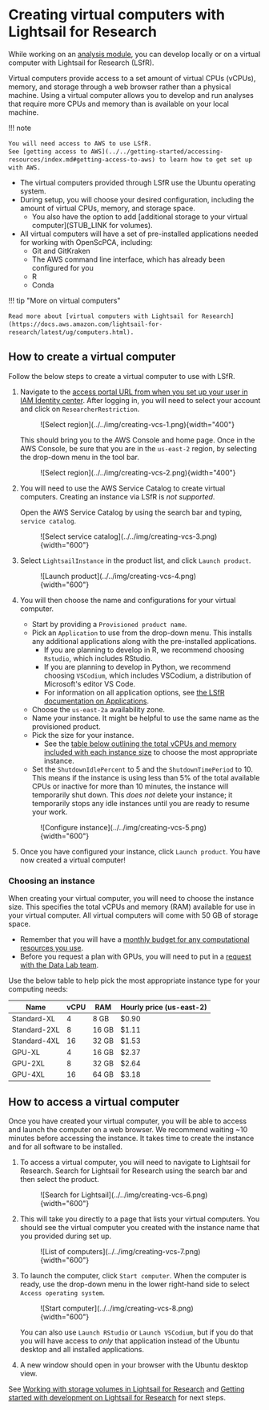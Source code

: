 # Creating virtual computers with Lightsail for Research

While working on an [analysis module](../../contributing-to-analyses/analysis-modules/index.md), you can develop locally or on a virtual computer with Lightsail for Research (LSfR).

Virtual computers provide access to a set amount of virtual CPUs (vCPUs), memory, and storage through a web browser rather than a physical machine.
Using a virtual computer allows you to develop and run analyses that require more CPUs and memory than is available on your local machine.

!!! note

    You will need access to AWS to use LSfR.
    See [getting access to AWS](../../getting-started/accessing-resources/index.md#getting-access-to-aws) to learn how to get set up with AWS.

- The virtual computers provided through LSfR use the Ubuntu operating system.
- During setup, you will choose your desired configuration, including the amount of virtual CPUs, memory, and storage space.
    - You also have the option to add [additional storage to your virtual computer](STUB_LINK for volumes).
- All virtual computers will have a set of pre-installed applications needed for working with OpenScPCA, including:
    - Git and GitKraken
    - The AWS command line interface, which has already been configured for you
    - R
    - Conda


!!! tip "More on virtual computers"

    Read more about [virtual computers with Lightsail for Research](https://docs.aws.amazon.com/lightsail-for-research/latest/ug/computers.html).

## How to create a virtual computer

Follow the below steps to create a virtual computer to use with LSfR.

1. Navigate to the [access portal URL from when you set up your user in IAM Identity center](../aws/index.md#joining-iam-identity-center).
After logging in, you will need to select your account and click on `ResearcherRestriction`.

    <figure markdown="span">
        ![Select region](../../img/creating-vcs-1.png){width="400"}
    </figure>

    This should bring you to the AWS Console and home page.
    Once in the AWS Console, be sure that you are in the `us-east-2` region, by selecting the drop-down menu in the tool bar.

    <figure markdown="span">
        ![Select region](../../img/creating-vcs-2.png){width="400"}
    </figure>

1. You will need to use the AWS Service Catalog to create virtual computers.
Creating an instance via LSfR is _not supported_.

    Open the AWS Service Catalog by using the search bar and typing, `service catalog`.

    <figure markdown="span">
        ![Select service catalog](../../img/creating-vcs-3.png){width="600"}
    </figure>

1. Select `LightsailInstance` in the product list, and click `Launch product`.

    <figure markdown="span">
        ![Launch product](../../img/creating-vcs-4.png){width="600"}
    </figure>

1. You will then choose the name and configurations for your virtual computer.

    - Start by providing a `Provisioned product name`.
    <!--TODO Do we want to provide guidance on names?-->
    - Pick an `Application` to use from the drop-down menu.
    This installs any additional applications along with the pre-installed applications.
        - If you are planning to develop in R, we recommend choosing `Rstudio`, which includes RStudio.
        - If you are planning to develop in Python, we recommend choosing `VSCodium`, which includes VSCodium, a distribution of Microsoft's editor VS Code.
        - For information on all application options, see [the LSfR documentation on Applications](https://docs.aws.amazon.com/lightsail-for-research/latest/ug/blueprints-plans.html).
    - Choose the `us-east-2a` availability zone.
    - Name your instance.
    It might be helpful to use the same name as the provisioned product.
    - Pick the size for your instance.
        - See the [table below outlining the total vCPUs and memory included with each instance size](#choosing-an-instance) to choose the most appropriate instance.
    - Set the `ShutdownIdlePercent` to 5 and the `ShutdownTimePeriod` to 10.
    This means if the instance is using less than 5% of the total available CPUs or inactive for more than 10 minutes, the instance will temporarily shut down.
    This _does not_ delete your instance; it temporarily stops any idle instances until you are ready to resume your work.

    <figure markdown="span">
        ![Configure instance](../../img/creating-vcs-5.png){width="600"}
    </figure>

1. Once you have configured your instance, click `Launch product`.
You have now created a virtual computer!

### Choosing an instance

When creating your virtual computer, you will need to choose the instance size.
This specifies the total vCPUs and memory (RAM) available for use in your virtual computer.
All virtual computers will come with 50 GB of storage space.

- Remember that you will have a [monthly budget for any computational resources you use](../../getting-started/accessing-resources/getting-access-to-compute.md#monthly-budget).
- Before you request a plan with GPUs, you will need to put in a [request with the Data Lab team](../../getting-started/accessing-resources/getting-access-to-compute.md#gpu-instance-access).

Use the below table to help pick the most appropriate instance type for your computing needs:

| Name | vCPU | RAM | Hourly price (us-east-2) |
|------|------|-----|--------------------------|
| Standard-XL | 4 | 8 GB | $0.90 |
| Standard-2XL | 8 | 16 GB | $1.11 |
| Standard-4XL | 16 | 32 GB | $1.53 |
| GPU-XL | 4 | 16 GB | $2.37 |
| GPU-2XL | 8 | 32 GB | $2.64 |
| GPU-4XL | 16 | 64 GB | $3.18 |


## How to access a virtual computer

Once you have created your virtual computer, you will be able to access and launch the computer on a web browser.
We recommend waiting ~10 minutes before accessing the instance.
It takes time to create the instance and for all software to be installed.

1. To access a virtual computer, you will need to navigate to Lightsail for Research.
Search for Lightsail for Research using the search bar and then select the product.

    <figure markdown="span">
        ![Search for Lightsail](../../img/creating-vcs-6.png){width="600"}
    </figure>

1. This will take you directly to a page that lists your virtual computers.
You should see the virtual computer you created with the instance name that you provided during set up.

    <figure markdown="span">
        ![List of computers](../../img/creating-vcs-7.png){width="600"}
    </figure>

1. To launch the computer, click `Start computer`.
When the computer is ready, use the drop-down menu in the lower right-hand side to select `Access operating system`.

    <figure markdown="span">
        ![Start computer](../../img/creating-vcs-8.png){width="600"}
    </figure>

    You can also use `Launch RStudio` or `Launch VSCodium`, but if you do that you will have access to _only_ that application instead of the Ubuntu desktop and all installed applications.

1. A new window should open in your browser with the Ubuntu desktop view.

See [Working with storage volumes in Lightsail for Research](working-with-volumes.md) and [Getting started with development on Lightsail for Research](starting-development-on-lsfr.md) for next steps.